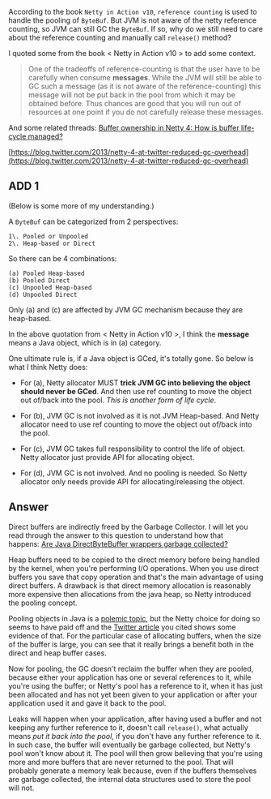According to the book `Netty in Action v10`, `reference counting` is used to handle the pooling of `ByteBuf`. But JVM is not aware of the netty reference counting, so JVM can still GC the `ByteBuf`. If so, why do we still need to care about the reference counting and manually call `release()` method?

I quoted some from the book < Netty in Action v10 > to add some context.

> One of the tradeoffs of reference-counting is that the user have to be carefully when consume **messages**. While the JVM will still be able to GC such a message (as it is not aware of the reference-counting) this message will not be put back in the pool from which it may be obtained before. Thus chances are good that you will run out of resources at one point if you do not carefully release these messages.

And some related threads: [Buffer ownership in Netty 4: How is buffer life-cycle managed?](https://stackoverflow.com/questions/15781276/buffer-ownership-in-netty-4-how-is-buffer-life-cycle-managed)

[https://blog.twitter.com/2013/netty-4-at-twitter-reduced-gc-overhead](https://blog.twitter.com/2013/netty-4-at-twitter-reduced-gc-overhead)

## ADD 1

(Below is some more of my understanding.)

A `ByteBuf` can be categorized from 2 perspectives:

```
1\. Pooled or Unpooled
2\. Heap-based or Direct

```

So there can be 4 combinations:

```
(a) Pooled Heap-based
(b) Pooled Direct
(c) Unpooled Heap-based
(d) Unpooled Direct

```

Only (a) and (c) are affected by JVM GC mechanism because they are heap-based.

In the above quotation from < Netty in Action v10 >, I think the **message** means a Java object, which is in (a) category.

One ultimate rule is, if a Java object is GCed, it's totally gone. So below is what I think Netty does:

*   For (a), Netty allocator MUST **trick JVM GC into believing the object should never be GCed**. And then use ref counting to move the object out of/back into the pool. _This is another form of life cycle_.

*   For (b), JVM GC is not involved as it is not JVM Heap-based. And Netty allocator need to use ref counting to move the object out of/back into the pool.

*   For (c), JVM GC takes full responsibility to control the life of object. Netty allocator just provide API for allocating object.

*   For (d), JVM GC is not involved. And no pooling is needed. So Netty allocator only needs provide API for allocating/releasing the object.




## Answer
Direct buffers are indirectly freed by the Garbage Collector. I will let you read through the answer to this question to understand how that happens: [Are Java DirectByteBuffer wrappers garbage collected?](https://stackoverflow.com/questions/6697709/are-java-directbytebuffer-wrappers-garbage-collected)

Heap buffers need to be copied to the direct memory before being handled by the kernel, when you're performing I/O operations. When you use direct buffers you save that copy operation and that's the main advantage of using direct buffers. A drawback is that direct memory allocation is reasonably more expensive then allocations from the java heap, so Netty introduced the pooling concept.

Pooling objects in Java is a [polemic topic](http://en.wikipedia.org/wiki/Object_pool_pattern#Criticism), but the Netty choice for doing so seems to have paid off and the [Twitter article](https://blog.twitter.com/2013/netty-4-at-twitter-reduced-gc-overhead) you cited shows some evidence of that. For the particular case of allocating buffers, when the size of the buffer is large, you can see that it really brings a benefit both in the direct and heap buffer cases.

Now for pooling, the GC doesn't reclaim the buffer when they are pooled, because either your application has one or several references to it, while you're using the buffer; or Netty's pool has a reference to it, when it has just been allocated and has not yet been given to your application or after your application used it and gave it back to the pool.

Leaks will happen when your application, after having used a buffer and not keeping any further reference to it, doesn't call `release()`, what actually means _put it back into the pool_, if you don't have any further reference to it. In such case, the buffer will eventually be garbage collected, but Netty's pool won't know about it. The pool will then grow believing that you're using more and more buffers that are never returned to the pool. That will probably generate a memory leak because, even if the buffers themselves are garbage collected, the internal data structures used to store the pool will not.
